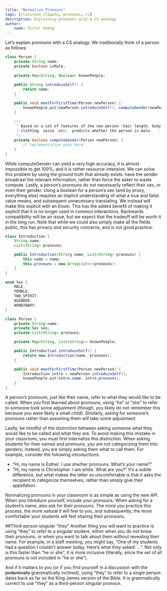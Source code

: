 ```yaml
---
title: "Normalize Pronouns"
tags: [classroom climate, pronouns, cs]
description: Explaining pronouns with a CS analogy
author:
    name: Victor Huang
---
```


Let’s explain pronouns with a CS analogy. We traditionally think of a person as follows:

```java
class Person {
    private String name;
    private boolean isMale;
    
    private Map<String, Boolean> knownPeople;
    
    public String introduceSelf() {
        return name;
    }

    public void meetForFirstTime(Person newPerson) {
        knownPeople.put(newPerson.introduceSelf(), computeGender(newPerson));
    }
    
    /**
     * Based on a set of features of the new person (hair length, body shape,
     * clothing, voice, etc), predicts whether the person is male.
     */
    private boolean computeGender(Person newPerson) {
        // implementation goes here
    }
}
```
While computeGender can yield a very high accuracy, it is almost impossible to get 100%, and it is rather resource-intensive. We can solve this problem by using the ground truth that already exists: have the sender broadcast the relevant information, rather than force the asker to waste compute. Lastly, a person’s pronouns do not necessarily reflect their sex, or even their gender. Using a boolean for a person’s sex (and by proxy, everything else) requires an implicit understanding of what a true and false value means, and subsequent unnecessary translating. We instead will make this explicit with an Enum. This has the added benefit of making it explicit that it is no longer used in common interactions. Backwards compatibility will be an issue, but we expect that the tradeoff will be worth it in the long run. Note that while we could also simply make all the fields public, this has privacy and security concerns, and is not good practice.

```java
class Introduction {
    String name;
    List<String> pronouns;

    public Introduction(String name, List<String> pronouns) {
        this.name = name;
        this.pronouns = new ArrayList<>(pronouns);
    }
}

enum Sex {
    MALE;
    FEMALE;
    TWO_SPIRIT;
    AGENDER;
    NONBINARY;
}

class Person {
    private String name;
    private Sex sex;
    private List<String> pronouns;

    private Map<String, List<String>> knownPeople;

    public Introduction introduceSelf() {
        return new Introduction(name, pronouns);
    }

    public void meetForFirstTime(Person newPerson) {
        Introduction intro = newPerson.introduceSelf();
        knownPeople.put(intro.name, intro.pronouns);
    }
}
```


A person’s pronouns, just like their name, refer to what they would like to be called. When you first learned about pronouns, using “he” or “she” to refer to someone took some adjustment (though, you likely do not remember this because you were likely a small child). Similarly, asking for someone’s pronouns rather than assuming them will take some adjustment.

Lastly, be mindful of the distinction between asking someone what they would like to be called and what they are. To avoid making this mistake in your classroom, you must first internalize this distinction. When asking students for their names and pronouns, you are not categorizing them into genders; instead, you are simply asking them what to call them. For example, consider the following introductions:
- “Hi, my name is Esther. I use she/her pronouns. What’s your name?”
- “Hi, my name is Christopher. I am white. What are you?”
It’s a subtle difference, but what makes the latter so uncomfortable is that it asks the recipient to categorize themselves, rather than simply give their appellation.

Normalizing pronouns in your classroom is as simple as using the new API. When you introduce yourself, include your pronouns. When asking for a student’s name, also ask for their pronouns. The more you practice this process, the more natural it will feel to you, and subsequently, the more comfortable your students will feel sharing their pronouns.

##Third-person singular “they”
Another thing you will want to practice is using “they” to refer to a singular student, either when you do not know their pronouns, or when you want to talk about them without revealing their name. For example, in a staff meeting, you might say, “One of my students had a question I couldn’t answer today. Here’s what they asked: …”. Not only is this faster than “he or she”, it is more inclusive (literally, since the set of all pronouns is not included in “he or she”).

And if it matters to you (or if you find yourself in a discussion with the ~~pedantically~~ grammatically inclined), using “they” to refer to a single person dates back as far as the King James version of the Bible. It is grammatically correct to use “they” as a third-person singular pronoun.
